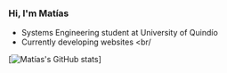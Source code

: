 ### Hi, I'm Matías

- Systems Engineering student at University of Quindío <br/>
- Currently developing websites <br/

[![Matías's GitHub stats](https://github-readme-stats.vercel.app/api?username=matias-rg-2003&show_icons=true&theme=dark&hide_rank=false)]
